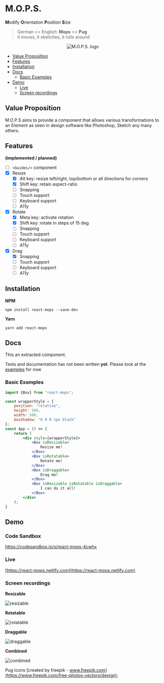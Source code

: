 # M.O.P.S.
**M**odify **O**rientation **P**osition **S**ize

> German >> English: **Mops**  >> **Pug**  
> it moves, it stretches, it rolls around  

<p align="center"><img src="https://dekk-app.github.io/react-mops/logo.jpg" alt="M.O.P.S. logo"></p>

<!-- toc -->

- [Value Proposition](#value-proposition)
- [Features](#features)
- [Installation](#installation)
- [Docs](#docs)
  * [Basic Examples](#basic-examples)
- [Demo](#demo)
  * [Live](#live)
  * [Screen recordings](#screen-recordings)

<!-- tocstop -->

## Value Proposition

M.O.P.S aims to provide a component that allows various transformations
to an Element as seen in design software like Photoshop, Sketch any many others.

## Features

**(implemented / planned)**

* [ ] `<Guides/>` component
* [x] Resize
  * [x] Alt key: resize left/right, top/bottom or all directions for corners
  * [x] Shift key: retain aspect-ratio
  * [ ] Snapping
  * [ ] Touch support
  * [ ] Keyboard support
  * [ ] A11y
* [x] Rotate
  * [x] Meta key: activate rotation
  * [x] Shift key: rotate in steps of 15 deg
  * [ ] Snapping
  * [ ] Touch support
  * [ ] Keyboard support
  * [ ] A11y
* [x] Drag
  * [x] Snapping
  * [ ] Touch support
  * [ ] Keyboard support
  * [ ] A11y

## Installation

**NPM**

```shell
npm install react-mops --save-dev
```

**Yarn**

```shell
yarn add react-mops
```

## Docs

This an extracted component.

Tests and documentation has not been written **yet**. Please look at the [examples](https://github.com/dekk-app/react-mops/blob/master/packages/demo/src/pages/home.tsx#L99) for now 

### Basic Examples

```jsx
import {Box} from "react-mops";

const wrapperStyle = {
    position: "relative",
    height: 500,
    width: 500,
    boxShadow: "0 0 0 1px black"
};
const App = () => {
    return (
        <div style={wrapperStyle}>
            <Box isResizable>
                Resize me!
            </Box>
            <Box isRotatable>
                Rotate me!
            </Box>
            <Box isDraggable>
                Drag me!
            </Box>
            <Box isResizable isRotatable isDraggable>
                I can do it all!
            </Box>
        </div>
    );
}
```


## Demo

### Code Sandbox

https://codesandbox.io/s/react-mops-4cwhx

### Live

[https://react-mops.netlify.com](https://react-mops.netlify.com)

### Screen recordings

**Resizable**

![resizable](https://dekk-app.github.io/react-mops/mops_resizable.gif)

**Rotatable**

![rotatable](https://dekk-app.github.io/react-mops/mops_rotatable.gif)

**Draggable**

![draggable](https://dekk-app.github.io/react-mops/mops_draggable.gif)

**Combined**

![combined](https://dekk-app.github.io/react-mops/mops_combined.gif)


Pug icons [created by freepik - www.freepik.com](https://www.freepik.com/free-photos-vectors/design);


